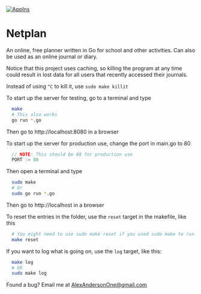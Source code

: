 [![AppIns](https://i.imgur.com/xEPu5Ug.png)](https://github.com/appins)
# Netplan

An online, free planner written in Go for school and other activities. Can
also be used as an online journal or diary.

Notice that this project uses caching, so killing the program at any time could
result in lost data for all users that recently accessed their journals.

Instead of using `^C` to kill it, use `sudo make killit`


To start up the server for testing, go to a terminal and type
```bash
  make
  # This also works
  go run *.go
```

Then go to http://localhost:8080 in a browser

To start up the server for production use, change the port in main.go to 80
```go
  // NOTE: This should be 80 for production use
  PORT := 80
```

Then open a terminal and type
```bash
  sudo make
  # Or
  sudo go run *.go
```

Then go to http://localhost in a browser

To reset the entries in the folder, use the `reset` target in the makefile,
like this
```bash
  # You might need to use sudo make reset if you used sudo make to run the server
  make reset
```

If you want to log what is going on, use the `log` target, like this:
```bash
  make log
  # OR
  sudo make log
```

Found a bug? Email me at AlexAndersonOne@gmail.com
